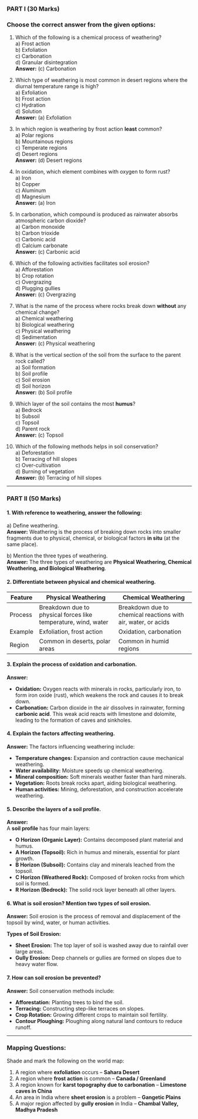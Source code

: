 ### **PART I (30 Marks)**

### **Choose the correct answer from the given options:**

1. Which of the following is a chemical process of weathering?  
   a) Frost action  
   b) Exfoliation  
   c) Carbonation  
   d) Granular disintegration  
   **Answer:** (c) Carbonation  

2. Which type of weathering is most common in desert regions where the diurnal temperature range is high?  
   a) Exfoliation  
   b) Frost action  
   c) Hydration  
   d) Solution  
   **Answer:** (a) Exfoliation  

3. In which region is weathering by frost action **least** common?  
   a) Polar regions  
   b) Mountainous regions  
   c) Temperate regions  
   d) Desert regions  
   **Answer:** (d) Desert regions  

4. In oxidation, which element combines with oxygen to form rust?  
   a) Iron  
   b) Copper  
   c) Aluminum  
   d) Magnesium  
   **Answer:** (a) Iron  

5. In carbonation, which compound is produced as rainwater absorbs atmospheric carbon dioxide?  
   a) Carbon monoxide  
   b) Carbon trioxide  
   c) Carbonic acid  
   d) Calcium carbonate  
   **Answer:** (c) Carbonic acid  

6. Which of the following activities facilitates soil erosion?  
   a) Afforestation  
   b) Crop rotation  
   c) Overgrazing  
   d) Plugging gullies  
   **Answer:** (c) Overgrazing  

7. What is the name of the process where rocks break down **without** any chemical change?  
   a) Chemical weathering  
   b) Biological weathering  
   c) Physical weathering  
   d) Sedimentation  
   **Answer:** (c) Physical weathering  

8. What is the vertical section of the soil from the surface to the parent rock called?  
   a) Soil formation  
   b) Soil profile  
   c) Soil erosion  
   d) Soil horizon  
   **Answer:** (b) Soil profile  

9. Which layer of the soil contains the most **humus**?  
   a) Bedrock  
   b) Subsoil  
   c) Topsoil  
   d) Parent rock  
   **Answer:** (c) Topsoil  

10. Which of the following methods helps in soil conservation?  
    a) Deforestation  
    b) Terracing of hill slopes  
    c) Over-cultivation  
    d) Burning of vegetation  
    **Answer:** (b) Terracing of hill slopes  

---

### **PART II (50 Marks)**

#### **1. With reference to weathering, answer the following:**

   a) Define weathering.  
   **Answer:** Weathering is the process of breaking down rocks into smaller fragments due to physical, chemical, or biological factors **in situ** (at the same place).  

   b) Mention the three types of weathering.  
   **Answer:** The three types of weathering are **Physical Weathering, Chemical Weathering, and Biological Weathering**.  

#### **2. Differentiate between physical and chemical weathering.**

| Feature | Physical Weathering                                            | Chemical Weathering                                           |
| ------- | -------------------------------------------------------------- | ------------------------------------------------------------- |
| Process | Breakdown due to physical forces like temperature, wind, water | Breakdown due to chemical reactions with air, water, or acids |
| Example | Exfoliation, frost action                                      | Oxidation, carbonation                                        |
| Region  | Common in deserts, polar areas                                 | Common in humid regions                                       |

#### **3. Explain the process of oxidation and carbonation.**

   **Answer:**  

- **Oxidation:** Oxygen reacts with minerals in rocks, particularly iron, to form iron oxide (rust), which weakens the rock and causes it to break down.  
- **Carbonation:** Carbon dioxide in the air dissolves in rainwater, forming **carbonic acid**. This weak acid reacts with limestone and dolomite, leading to the formation of caves and sinkholes.  

#### **4. Explain the factors affecting weathering.**

   **Answer:** The factors influencing weathering include:  

- **Temperature changes:** Expansion and contraction cause mechanical weathering.  
- **Water availability:** Moisture speeds up chemical weathering.  
- **Mineral composition:** Soft minerals weather faster than hard minerals.  
- **Vegetation:** Roots break rocks apart, aiding biological weathering.  
- **Human activities:** Mining, deforestation, and construction accelerate weathering.  

#### **5. Describe the layers of a soil profile.**

   **Answer:**  
   A **soil profile** has four main layers:  

- **O Horizon (Organic Layer):** Contains decomposed plant material and humus.  
- **A Horizon (Topsoil):** Rich in humus and minerals, essential for plant growth.  
- **B Horizon (Subsoil):** Contains clay and minerals leached from the topsoil.  
- **C Horizon (Weathered Rock):** Composed of broken rocks from which soil is formed.  
- **R Horizon (Bedrock):** The solid rock layer beneath all other layers.  

#### **6. What is soil erosion? Mention two types of soil erosion.**

   **Answer:** Soil erosion is the process of removal and displacement of the topsoil by wind, water, or human activities.  

   **Types of Soil Erosion:**  

- **Sheet Erosion:** The top layer of soil is washed away due to rainfall over large areas.  
- **Gully Erosion:** Deep channels or gullies are formed on slopes due to heavy water flow.  

#### **7. How can soil erosion be prevented?**

   **Answer:** Soil conservation methods include:  

- **Afforestation:** Planting trees to bind the soil.  
- **Terracing:** Constructing step-like terraces on slopes.  
- **Crop Rotation:** Growing different crops to maintain soil fertility.  
- **Contour Ploughing:** Ploughing along natural land contours to reduce runoff.  

---

### **Mapping Questions:**

Shade and mark the following on the world map:  

1. A region where **exfoliation** occurs – **Sahara Desert**  
2. A region where **frost action** is common – **Canada / Greenland**  
3. A region known for **karst topography due to carbonation** – **Limestone caves in China**  
4. An area in India where **sheet erosion** is a problem – **Gangetic Plains**  
5. A major region affected by **gully erosion** in India – **Chambal Valley, Madhya Pradesh**  


